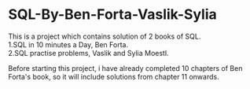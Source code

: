 # SQL-By-Ben-Forta-Vaslik-Sylia
This is a project which contains solution of 2 books of SQL.<br/>
1.SQL in 10 minutes a Day, Ben Forta.<br/>
2.SQL practise problems, Vaslik and Sylia Moestl. <br/>

Before starting this project, i have already completed 10 chapters of Ben Forta's book,
so it will include solutions from chapter 11 onwards.

